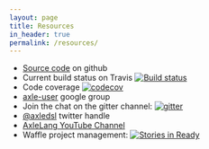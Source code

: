 ```yaml
---
layout: page
title: Resources
in_header: true
permalink: /resources/
---
```


* [Source code](https://github.com/axlelang/axle) on github
* Current build status on Travis [![Build status](https://secure.travis-ci.org/axlelang/axle.png)](http://travis-ci.org/axlelang/axle)
* Code coverage [![codecov](http://codecov.io/github/axlelang/axle/coverage.svg?branch=master)](http://codecov.io/github/axlelang/axle?branch=master)
* [axle-user](https://groups.google.com/forum/#!forum/axle-user) google group
* Join the chat on the gitter channel: [![gitter](https://badges.gitter.im/Join%20Chat.svg)](https://gitter.im/axlelang/axle?utm_source=badge&utm_medium=badge&utm_campaign=pr-badge&utm_content=badge)
* [@axledsl](https://twitter.com/axledsl) twitter handle
* [AxleLang YouTube Channel](http://www.youtube.com/user/axlelang)
* Waffle project management: [![Stories in Ready](https://badge.waffle.io/axlelang/axle.png?label=ready&title=Ready)](http://waffle.io/axlelang/axle)
